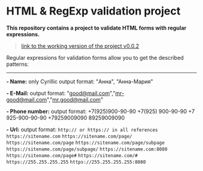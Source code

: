 # HTML & RegExp validation project

**This repository contains a project to validate HTML forms with regular expressions.**

>[link to the working version of the project v0.0.2](https://i-potashov.github.io/form/)


Regular expressions for validation forms allow you to get the described patterns:

------------


**- Name:**
only Cyrillic
	output format: "Анна", "Анна-Мария"

**- E-Mail:**
	output format: "good@mail.com","mr-good@mail.com","mr.good@mail.com"

**- Phone number:**
output format:
	+7(925)900-90-90 +7(925) 900-90-90
	+7 925-900-90-90 +79259009090 89259009090

**- Url:**
output format:
`http:// or https:// in all references`
`https://sitename.com`
`https://sitename.com/page/`
`https://sitename.com/page`
`https://sitename.com/page/subpage`
`https://sitename.com/page/subpage/`
`https://sitename.com:8080`
`https://sitename.com/page#`
`https://sitename.com/#`
`https://255.255.255.255`
`https://255.255.255.255:8080`




